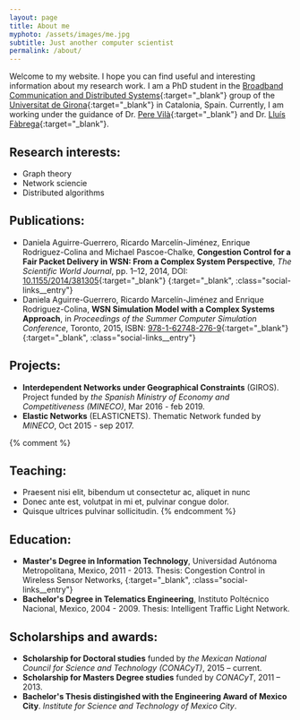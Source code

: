 ```yaml
---
layout: page
title: About me
myphoto: /assets/images/me.jpg
subtitle: Just another computer scientist
permalink: /about/
---
```


Welcome to my website. I hope you can find useful and interesting information about my research work. I am a PhD student in the [Broadband Communication and Distributed Systems](http://bcds.udg.edu){:target="_blank"} group of the [Universitat de Girona](http://udg.edu){:target="_blank"} in Catalonia, Spain. Currently, I am working under the guidance of Dr. [Pere Vilà](http://bcds.udg.edu/perev/doku.php){:target="_blank"} and Dr. [Lluís Fàbrega](http://udg.edu/personal/lluis.fabrega){:target="_blank"}.

## Research interests:
- Graph theory
- Network sciencie
- Distributed algorithms

## Publications:
- Daniela Aguirre-Guerrero, Ricardo Marcelín-Jiménez, Enrique Rodriguez-Colina and Michael Pascoe-Chalke, **Congestion Control for a Fair Packet Delivery in WSN: From a Complex System Perspective**, *The Scientific World Journal*, pp. 1–12, 2014, DOI: [10.1155/2014/381305](https://www.hindawi.com/journals/tswj/2014/381305){:target="_blank"} [<i class="fa fa-file-pdf-o fa-1.5x"></i>](http://downloads.hindawi.com/journals/tswj/2014/381305.pdf){:target="_blank", :class="social-links__entry"}
- Daniela Aguirre-Guerrero, Ricardo Marcelín-Jiménez and Enrique Rodriguez-Colina, **WSN Simulation Model with a Complex Systems Approach**, in *Proceedings of the Summer Computer Simulation Conference*, Toronto, 2015, ISBN: [978-1-62748-276-9](http://dl.acm.org/citation.cfm?id=2557740){:target="_blank"} [<i class="fa fa-file-pdf-o fa-1.5x"></i>](../assets/pdf/wsn_sim_model_comp_sys_appr.pdf){:target="_blank", :class="social-links__entry"}

## Projects:
- **Interdependent Networks under Geographical Constraints** (GIROS). 
Project funded by *the Spanish Ministry of Economy and Competitiveness (MINECO)*, Mar 2016 - feb 2019.
- **Elastic Networks** (ELASTICNETS). Thematic Network funded by *MINECO*, Oct 2015 - sep 2017.

{% comment %}
## Teaching:
- Praesent nisi elit, bibendum ut consectetur ac, aliquet in nunc
- Donec ante est, volutpat in mi et, pulvinar congue dolor.
- Quisque ultrices pulvinar sollicitudin.
{% endcomment %}

## Education:
- **Master's Degree in Information Technology**, Universidad Autónoma Metropolitana, Mexico, 2011 - 2013.
Thesis: Congestion Control in Wireless Sensor Networks, [<i class="fa fa-file-pdf-o fa-1.5x"></i>](http://tesiuami.izt.uam.mx/uam/aspuam/presentatesis.php?recno=16121&docs=UAMI16121.pdf){:target="_blank", :class="social-links__entry"}
- **Bachelor's Degree in Telematics Engineering**, Instituto Poltécnico Nacional, Mexico, 2004 - 2009. Thesis: Intelligent Traffic Light Network.

## Scholarships and awards:
- **Scholarship for Doctoral studies** funded by *the Mexican National Council for Science and Technology (CONACyT)*, 2015 – current. 
- **Scholarship for Masters Degree studies** funded by *CONACyT*, 2011 – 2013.
- **Bachelor's Thesis distingished with the Engineering Award of Mexico City**. *Institute for Science and Technology of Mexico City*.